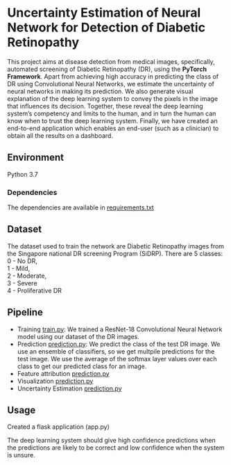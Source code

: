 # Uncertainty Estimation of Neural Network for Detection of Diabetic Retinopathy
This project aims at disease detection from medical images, specifically, automated screening of Diabetic Retinopathy (DR), using the **PyTorch Framework**. Apart from achieving high accuracy in predicting the class of DR using Convolutional Neural Networks, we estimate the uncertainty of neural networks in making its prediction. We also generate visual explanation of the deep learning system to convey the pixels in the image that influences its decision. Together, these reveal the deep learning system’s competency and limits to the human, and in turn the human can know when to trust the deep learning system. Finally, we have created an end-to-end application which enables an end-user (such as a clinician) to obtain all the results on a dashboard. 

## Environment
Python 3.7

### Dependencies
 The dependencies are available in [requirements.txt](https://github.com/asmitapoddar/uncertainty-estimation-DR/blob/master/requirements.txt)
 
 ## Dataset
 The dataset used to train the network are Diabetic Retinopathy images from the Singapore national DR screening Program (SiDRP).
 There are 5 classes:
 0 - No DR,   
 1 - Mild,   
 2 - Moderate,   
 3 - Severe   
 4 - Proliferative DR
 
 ## Pipeline
 - Training [train.py](https://github.com/asmitapoddar/uncertainty-estimation-DR/blob/master/train.py): We trained a ResNet-18 Convolutional Neural Network model using our dataset of the DR images.
 - Prediction [prediction.py](https://github.com/asmitapoddar/uncertainty-estimation-DR/blob/master/prediction.py): We predict the class of the test DR image. We use an ensemble of classifiers, so we get multpile predictions for the test image. We use the average of the softmax layer values over each class to get our predicted class for an image.
 - Feature attribution [prediction.py](https://github.com/asmitapoddar/uncertainty-estimation-DR/blob/master/prediction.py)
 - Visualization [prediction.py](https://github.com/asmitapoddar/uncertainty-estimation-DR/blob/master/prediction.py)
 - Uncertainty Estimation [prediction.py](https://github.com/asmitapoddar/uncertainty-estimation-DR/blob/master/prediction.py)
 
 ## Usage
 Created a flask application (app.py)  
 
The deep learning system should give high confidence predictions when the predictions are likely to be correct and low confidence when the system is unsure.

